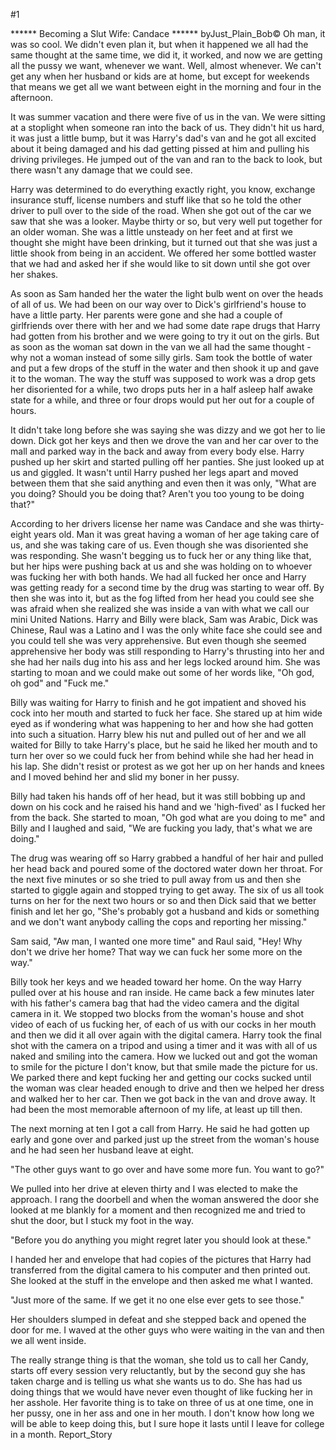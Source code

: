 #1 

 

 ****** Becoming a Slut Wife: Candace ****** byJust_Plain_Bob© Oh man, it was so cool. We didn't even plan it, but when it happened we all had the same thought at the same time, we did it, it worked, and now we are getting all the pussy we want, whenever we want. Well, almost whenever. We can't get any when her husband or kids are at home, but except for weekends that means we get all we want between eight in the morning and four in the afternoon. 

 It was summer vacation and there were five of us in the van. We were sitting at a stoplight when someone ran into the back of us. They didn't hit us hard, it was just a little bump, but it was Harry's dad's van and he got all excited about it being damaged and his dad getting pissed at him and pulling his driving privileges. He jumped out of the van and ran to the back to look, but there wasn't any damage that we could see. 

 Harry was determined to do everything exactly right, you know, exchange insurance stuff, license numbers and stuff like that so he told the other driver to pull over to the side of the road. When she got out of the car we saw that she was a looker. Maybe thirty or so, but very well put together for an older woman. She was a little unsteady on her feet and at first we thought she might have been drinking, but it turned out that she was just a little shook from being in an accident. We offered her some bottled waster that we had and asked her if she would like to sit down until she got over her shakes. 

 As soon as Sam handed her the water the light bulb went on over the heads of all of us. We had been on our way over to Dick's girlfriend's house to have a little party. Her parents were gone and she had a couple of girlfriends over there with her and we had some date rape drugs that Harry had gotten from his brother and we were going to try it out on the girls. But as soon as the woman sat down in the van we all had the same thought - why not a woman instead of some silly girls. Sam took the bottle of water and put a few drops of the stuff in the water and then shook it up and gave it to the woman. The way the stuff was supposed to work was a drop gets her disoriented for a while, two drops puts her in a half asleep half awake state for a while, and three or four drops would put her out for a couple of hours. 

 It didn't take long before she was saying she was dizzy and we got her to lie down. Dick got her keys and then we drove the van and her car over to the mall and parked way in the back and away from every body else. Harry pushed up her skirt and started pulling off her panties. She just looked up at us and giggled. It wasn't until Harry pushed her legs apart and moved between them that she said anything and even then it was only, "What are you doing? Should you be doing that? Aren't you too young to be doing that?" 

 According to her drivers license her name was Candace and she was thirty-eight years old. Man it was great having a woman of her age taking care of us, and she was taking care of us. Even though she was disoriented she was responding. She wasn't begging us to fuck her or any thing like that, but her hips were pushing back at us and she was holding on to whoever was fucking her with both hands. We had all fucked her once and Harry was getting ready for a second time by the drug was starting to wear off. By then she was into it, but as the fog lifted from her head you could see she was afraid when she realized she was inside a van with what we call our mini United Nations. Harry and Billy were black, Sam was Arabic, Dick was Chinese, Raul was a Latino and I was the only white face she could see and you could tell she was very apprehensive. But even though she seemed apprehensive her body was still responding to Harry's thrusting into her and she had her nails dug into his ass and her legs locked around him. She was starting to moan and we could make out some of her words like, "Oh god, oh god" and "Fuck me." 

 Billy was waiting for Harry to finish and he got impatient and shoved his cock into her mouth and started to fuck her face. She stared up at him wide eyed as if wondering what was happening to her and how she had gotten into such a situation. Harry blew his nut and pulled out of her and we all waited for Billy to take Harry's place, but he said he liked her mouth and to turn her over so we could fuck her from behind while she had her head in his lap. She didn't resist or protest as we got her up on her hands and knees and I moved behind her and slid my boner in her pussy. 

 Billy had taken his hands off of her head, but it was still bobbing up and down on his cock and he raised his hand and we 'high-fived' as I fucked her from the back. She started to moan, "Oh god what are you doing to me" and Billy and I laughed and said, "We are fucking you lady, that's what we are doing." 

 The drug was wearing off so Harry grabbed a handful of her hair and pulled her head back and poured some of the doctored water down her throat. For the next five minutes or so she tried to pull away from us and then she started to giggle again and stopped trying to get away. The six of us all took turns on her for the next two hours or so and then Dick said that we better finish and let her go, "She's probably got a husband and kids or something and we don't want anybody calling the cops and reporting her missing." 

 Sam said, "Aw man, I wanted one more time" and Raul said, "Hey! Why don't we drive her home? That way we can fuck her some more on the way." 

 Billy took her keys and we headed toward her home. On the way Harry pulled over at his house and ran inside. He came back a few minutes later with his father's camera bag that had the video camera and the digital camera in it. We stopped two blocks from the woman's house and shot video of each of us fucking her, of each of us with our cocks in her mouth and then we did it all over again with the digital camera. Harry took the final shot with the camera on a tripod and using a timer and it was with all of us naked and smiling into the camera. How we lucked out and got the woman to smile for the picture I don't know, but that smile made the picture for us. We parked there and kept fucking her and getting our cocks sucked until the woman was clear headed enough to drive and then we helped her dress and walked her to her car. Then we got back in the van and drove away. It had been the most memorable afternoon of my life, at least up till then. 

 The next morning at ten I got a call from Harry. He said he had gotten up early and gone over and parked just up the street from the woman's house and he had seen her husband leave at eight. 

 "The other guys want to go over and have some more fun. You want to go?" 

 We pulled into her drive at eleven thirty and I was elected to make the approach. I rang the doorbell and when the woman answered the door she looked at me blankly for a moment and then recognized me and tried to shut the door, but I stuck my foot in the way. 

 "Before you do anything you might regret later you should look at these." 

 I handed her and envelope that had copies of the pictures that Harry had transferred from the digital camera to his computer and then printed out. She looked at the stuff in the envelope and then asked me what I wanted. 

 "Just more of the same. If we get it no one else ever gets to see those." 

 Her shoulders slumped in defeat and she stepped back and opened the door for me. I waved at the other guys who were waiting in the van and then we all went inside. 

 The really strange thing is that the woman, she told us to call her Candy, starts off every session very reluctantly, but by the second guy she has taken charge and is telling us what she wants us to do. She has had us doing things that we would have never even thought of like fucking her in her asshole. Her favorite thing is to take on three of us at one time, one in her pussy, one in her ass and one in her mouth. I don't know how long we will be able to keep doing this, but I sure hope it lasts until I leave for college in a month. Report_Story 
